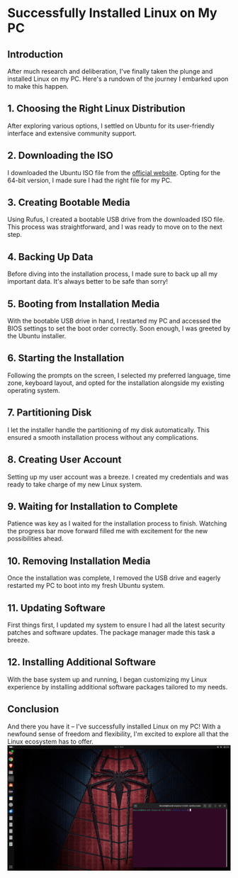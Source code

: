 # Successfully Installed Linux on My PC

## Introduction
After much research and deliberation, I've finally taken the plunge and installed Linux on my PC. Here's a rundown of the journey I embarked upon to make this happen.

## 1. Choosing the Right Linux Distribution
After exploring various options, I settled on Ubuntu for its user-friendly interface and extensive community support.

## 2. Downloading the ISO
I downloaded the Ubuntu ISO file from the [official website](https://ubuntu.com/). Opting for the 64-bit version, I made sure I had the right file for my PC.

## 3. Creating Bootable Media
Using Rufus, I created a bootable USB drive from the downloaded ISO file. This process was straightforward, and I was ready to move on to the next step.

## 4. Backing Up Data
Before diving into the installation process, I made sure to back up all my important data. It's always better to be safe than sorry!

## 5. Booting from Installation Media
With the bootable USB drive in hand, I restarted my PC and accessed the BIOS settings to set the boot order correctly. Soon enough, I was greeted by the Ubuntu installer.

## 6. Starting the Installation
Following the prompts on the screen, I selected my preferred language, time zone, keyboard layout, and opted for the installation alongside my existing operating system.

## 7. Partitioning Disk
I let the installer handle the partitioning of my disk automatically. This ensured a smooth installation process without any complications.

## 8. Creating User Account
Setting up my user account was a breeze. I created my credentials and was ready to take charge of my new Linux system.

## 9. Waiting for Installation to Complete
Patience was key as I waited for the installation process to finish. Watching the progress bar move forward filled me with excitement for the new possibilities ahead.

## 10. Removing Installation Media
Once the installation was complete, I removed the USB drive and eagerly restarted my PC to boot into my fresh Ubuntu system.

## 11. Updating Software
First things first, I updated my system to ensure I had all the latest security patches and software updates. The package manager made this task a breeze.

## 12. Installing Additional Software
With the base system up and running, I began customizing my Linux experience by installing additional software packages tailored to my needs.

## Conclusion
And there you have it – I've successfully installed Linux on my PC! With a newfound sense of freedom and flexibility, I'm excited to explore all that the Linux ecosystem has to offer.
![Ubuntu](linux.png)

